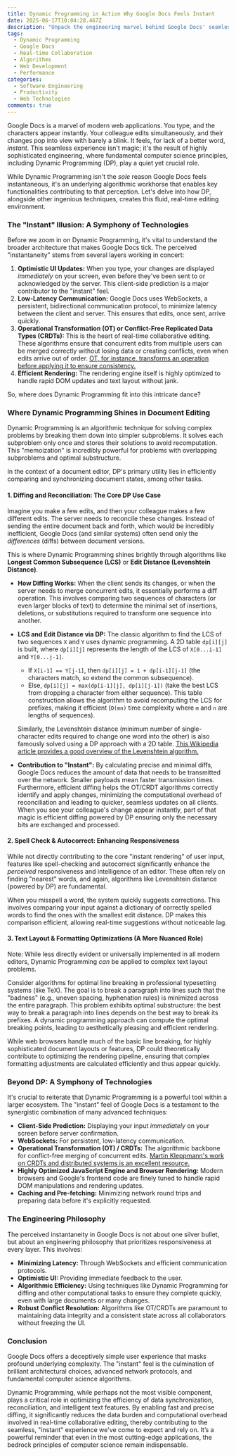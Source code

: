 ```yaml
---
title: Dynamic Programming in Action Why Google Docs Feels Instant
date: 2025-06-17T10:04:28.467Z
description: "Unpack the engineering marvel behind Google Docs' seamless performance, exploring how sophisticated algorithms like Dynamic Programming contribute to its real-time responsiveness and collaborative magic."
tags:
  - Dynamic Programming
  - Google Docs
  - Real-time Collaboration
  - Algorithms
  - Web Development
  - Performance
categories:
  - Software Engineering
  - Productivity
  - Web Technologies
comments: true
---
```


Google Docs is a marvel of modern web applications. You type, and the characters appear instantly. Your colleague edits simultaneously, and their changes pop into view with barely a blink. It feels, for lack of a better word, *instant*. This seamless experience isn't magic; it's the result of highly sophisticated engineering, where fundamental computer science principles, including Dynamic Programming (DP), play a quiet yet crucial role.

While Dynamic Programming isn't the *sole* reason Google Docs feels instantaneous, it's an underlying algorithmic workhorse that enables key functionalities contributing to that perception. Let's delve into how DP, alongside other ingenious techniques, creates this fluid, real-time editing environment.

### The "Instant" Illusion: A Symphony of Technologies

Before we zoom in on Dynamic Programming, it's vital to understand the broader architecture that makes Google Docs tick. The perceived "instantaneity" stems from several layers working in concert:

1.  **Optimistic UI Updates:** When you type, your changes are displayed *immediately* on your screen, even before they've been sent to or acknowledged by the server. This client-side prediction is a major contributor to the "instant" feel.
2.  **Low-Latency Communication:** Google Docs uses WebSockets, a persistent, bidirectional communication protocol, to minimize latency between the client and server. This ensures that edits, once sent, arrive quickly.
3.  **Operational Transformation (OT) or Conflict-Free Replicated Data Types (CRDTs):** This is the heart of real-time collaborative editing. These algorithms ensure that concurrent edits from multiple users can be merged correctly without losing data or creating conflicts, even when edits arrive out of order. [OT, for instance, transforms an operation before applying it to ensure consistency.](https://en.wikipedia.org/wiki/Operational_transformation)
4.  **Efficient Rendering:** The rendering engine itself is highly optimized to handle rapid DOM updates and text layout without jank.

So, where does Dynamic Programming fit into this intricate dance?

### Where Dynamic Programming Shines in Document Editing

Dynamic Programming is an algorithmic technique for solving complex problems by breaking them down into simpler subproblems. It solves each subproblem only once and stores their solutions to avoid recomputation. This "memoization" is incredibly powerful for problems with overlapping subproblems and optimal substructure.

In the context of a document editor, DP's primary utility lies in efficiently comparing and synchronizing document states, among other tasks.

#### 1. Diffing and Reconciliation: The Core DP Use Case

Imagine you make a few edits, and then your colleague makes a few different edits. The server needs to reconcile these changes. Instead of sending the entire document back and forth, which would be incredibly inefficient, Google Docs (and similar systems) often send only the *differences* (diffs) between document versions.

This is where Dynamic Programming shines brightly through algorithms like **Longest Common Subsequence (LCS)** or **Edit Distance (Levenshtein Distance)**.

*   **How Diffing Works:**
    When the client sends its changes, or when the server needs to merge concurrent edits, it essentially performs a diff operation. This involves comparing two sequences of characters (or even larger blocks of text) to determine the minimal set of insertions, deletions, or substitutions required to transform one sequence into another.

*   **LCS and Edit Distance via DP:**
    The classic algorithm to find the LCS of two sequences `X` and `Y` uses dynamic programming. A 2D table `dp[i][j]` is built, where `dp[i][j]` represents the length of the LCS of `X[0...i-1]` and `Y[0...j-1]`.
    -   If `X[i-1] == Y[j-1]`, then `dp[i][j] = 1 + dp[i-1][j-1]` (the characters match, so extend the common subsequence).
    -   Else, `dp[i][j] = max(dp[i-1][j], dp[i][j-1])` (take the best LCS from dropping a character from either sequence).
    This table construction allows the algorithm to avoid recomputing the LCS for prefixes, making it efficient (`O(mn)` time complexity where `m` and `n` are lengths of sequences).

    Similarly, the Levenshtein distance (minimum number of single-character edits required to change one word into the other) is also famously solved using a DP approach with a 2D table. [This Wikipedia article provides a good overview of the Levenshtein algorithm.](https://en.wikipedia.org/wiki/Levenshtein_distance)

*   **Contribution to "Instant":**
    By calculating precise and minimal diffs, Google Docs reduces the amount of data that needs to be transmitted over the network. Smaller payloads mean faster transmission times. Furthermore, efficient diffing helps the OT/CRDT algorithms correctly identify and apply changes, minimizing the computational overhead of reconciliation and leading to quicker, seamless updates on all clients. When you see your colleague's change appear instantly, part of that magic is efficient diffing powered by DP ensuring only the necessary bits are exchanged and processed.

#### 2. Spell Check & Autocorrect: Enhancing Responsiveness

While not directly contributing to the core "instant rendering" of user input, features like spell-checking and autocorrect significantly enhance the *perceived* responsiveness and intelligence of an editor. These often rely on finding "nearest" words, and again, algorithms like Levenshtein distance (powered by DP) are fundamental.

When you misspell a word, the system quickly suggests corrections. This involves comparing your input against a dictionary of correctly spelled words to find the ones with the smallest edit distance. DP makes this comparison efficient, allowing real-time suggestions without noticeable lag.

#### 3. Text Layout & Formatting Optimizations (A More Nuanced Role)

Note: While less directly evident or universally implemented in all modern editors, Dynamic Programming *can* be applied to complex text layout problems.

Consider algorithms for optimal line breaking in professional typesetting systems (like TeX). The goal is to break a paragraph into lines such that the "badness" (e.g., uneven spacing, hyphenation rules) is minimized across the entire paragraph. This problem exhibits optimal substructure: the best way to break a paragraph into lines depends on the best way to break its prefixes. A dynamic programming approach can compute the optimal breaking points, leading to aesthetically pleasing and efficient rendering.

While web browsers handle much of the basic line breaking, for highly sophisticated document layouts or features, DP could theoretically contribute to optimizing the rendering pipeline, ensuring that complex formatting adjustments are calculated efficiently and thus appear quickly.

### Beyond DP: A Symphony of Technologies

It's crucial to reiterate that Dynamic Programming is a powerful tool within a larger ecosystem. The "instant" feel of Google Docs is a testament to the synergistic combination of many advanced techniques:

*   **Client-Side Prediction:** Displaying your input *immediately* on your screen before server confirmation.
*   **WebSockets:** For persistent, low-latency communication.
*   **Operational Transformation (OT) / CRDTs:** The algorithmic backbone for conflict-free merging of concurrent edits. [Martin Kleppmann's work on CRDTs and distributed systems is an excellent resource.](https://martin.kleppmann.com/2016/02/08/how-to-build-collaborative-text-editor.html)
*   **Highly Optimized JavaScript Engine and Browser Rendering:** Modern browsers and Google's frontend code are finely tuned to handle rapid DOM manipulations and rendering updates.
*   **Caching and Pre-fetching:** Minimizing network round trips and preparing data before it's explicitly requested.

### The Engineering Philosophy

The perceived instantaneity in Google Docs is not about one silver bullet, but about an engineering philosophy that prioritizes responsiveness at every layer. This involves:

*   **Minimizing Latency:** Through WebSockets and efficient communication protocols.
*   **Optimistic UI:** Providing immediate feedback to the user.
*   **Algorithmic Efficiency:** Using techniques like Dynamic Programming for diffing and other computational tasks to ensure they complete quickly, even with large documents or many changes.
*   **Robust Conflict Resolution:** Algorithms like OT/CRDTs are paramount to maintaining data integrity and a consistent state across all collaborators without freezing the UI.

### Conclusion

Google Docs offers a deceptively simple user experience that masks profound underlying complexity. The "instant" feel is the culmination of brilliant architectural choices, advanced network protocols, and fundamental computer science algorithms.

Dynamic Programming, while perhaps not the most visible component, plays a critical role in optimizing the efficiency of data synchronization, reconciliation, and intelligent text features. By enabling fast and precise diffing, it significantly reduces the data burden and computational overhead involved in real-time collaborative editing, thereby contributing to the seamless, "instant" experience we've come to expect and rely on. It’s a powerful reminder that even in the most cutting-edge applications, the bedrock principles of computer science remain indispensable.
